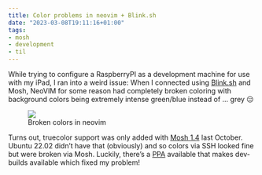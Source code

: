 ```yaml
---
title: Color problems in neovim + Blink.sh
date: "2023-03-08T19:11:16+01:00"
tags:
- mosh
- development
- til
---
```


While trying to configure a RaspberryPI as a development machine for use with my iPad, I ran into a weird issue: When I connected using [Blink.sh](https://blink.sh) and Mosh, NeoVIM for some reason had completely broken coloring with background colors being extremely intense green/blue instead of ... grey 😑

<figure><img src="https://zerokspot.com/api/photos/2023/03/08/IMG_0019.jpeg?profile=800"><figcaption>Broken colors in neovim</figcaption></figure>

Turns out, truecolor support was only added with [Mosh 1.4](https://mosh.org/mosh-1.4.0-released.html) last October. Ubuntu 22.02 didn’t have that (obviously) and so colors via SSH looked fine but were broken via Mosh. Luckily, there’s a [PPA](https://launchpad.net/~keithw/+archive/ubuntu/mosh-dev) available that makes dev-builds available which fixed my problem!

